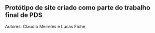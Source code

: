 
Protótipo de site criado como parte do trabalho final de PDS
----

Autores: Claudio Meireles e Lucas Fiche
